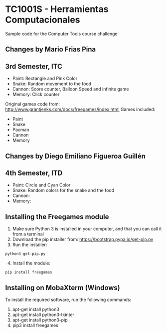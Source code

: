 # TC1001S - Herramientas Computacionales
Sample code for the Computer Tools course challenge

## Changes by Mario Frias Pina
## 3rd Semester, ITC
- Paint: Rectangle and Pink Color
- Snake: Random movement to the food
- Cannon: Score counter, Balloon Speed and infinite game
- Memory: Click counter

Original games code from: http://www.grantjenks.com/docs/freegames/index.html
Games included:
- Paint
- Snake
- Pacman
- Cannon
- Memory

## Changes by Diego Emiliano Figueroa Guillén 
## 4th Semester, ITD
- Paint: Circle and Cyan Color
- Snake: Random colors for the snake and the food
- Cannon: 
- Memory: 

## Installing the Freegames module

1. Make sure Python 3 is installed in your computer, and that you can call
   it from a terminal
2. Download the pip installer from: https://bootstrap.pypa.io/get-pip.py
3. Run the installer:
```
python3 get-pip.py
```
4. Install the module:
```
pip install freegames
```

## Installing on MobaXterm (Windows)

To install the required software, run the following commands:

1. apt-get install python3
2. apt-get install python3-tkinter
3. apt-get install python3-pip
4. pip3 install freegames
